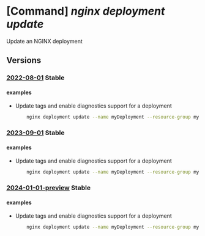 # [Command] _nginx deployment update_

Update an NGINX deployment

## Versions

### [2022-08-01](/Resources/mgmt-plane/L3N1YnNjcmlwdGlvbnMve30vcmVzb3VyY2Vncm91cHMve30vcHJvdmlkZXJzL25naW54Lm5naW54cGx1cy9uZ2lueGRlcGxveW1lbnRzL3t9/2022-08-01.xml) **Stable**

<!-- mgmt-plane /subscriptions/{}/resourcegroups/{}/providers/nginx.nginxplus/nginxdeployments/{} 2022-08-01 -->

#### examples

- Update tags and enable diagnostics support for a deployment
    ```bash
        nginx deployment update --name myDeployment --resource-group myResourceGroup --location eastus2 --tags tag1="value1" tag2="value2" --enable-diagnostics
    ```

### [2023-09-01](/Resources/mgmt-plane/L3N1YnNjcmlwdGlvbnMve30vcmVzb3VyY2Vncm91cHMve30vcHJvdmlkZXJzL25naW54Lm5naW54cGx1cy9uZ2lueGRlcGxveW1lbnRzL3t9/2023-09-01.xml) **Stable**

<!-- mgmt-plane /subscriptions/{}/resourcegroups/{}/providers/nginx.nginxplus/nginxdeployments/{} 2023-09-01 -->

#### examples

- Update tags and enable diagnostics support for a deployment
    ```bash
        nginx deployment update --name myDeployment --resource-group myResourceGroup --location eastus2 --tags tag1="value1" tag2="value2" --enable-diagnostics
    ```

### [2024-01-01-preview](/Resources/mgmt-plane/L3N1YnNjcmlwdGlvbnMve30vcmVzb3VyY2Vncm91cHMve30vcHJvdmlkZXJzL25naW54Lm5naW54cGx1cy9uZ2lueGRlcGxveW1lbnRzL3t9/2024-01-01-preview.xml) **Stable**

<!-- mgmt-plane /subscriptions/{}/resourcegroups/{}/providers/nginx.nginxplus/nginxdeployments/{} 2024-01-01-preview -->

#### examples

- Update tags and enable diagnostics support for a deployment
    ```bash
        nginx deployment update --name myDeployment --resource-group myResourceGroup --location eastus2 --tags tag1="value1" tag2="value2" --enable-diagnostics
    ```
